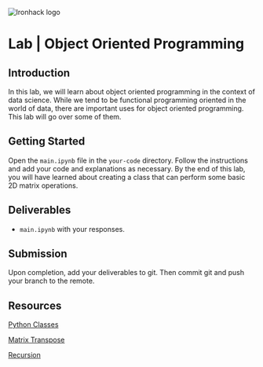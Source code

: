 ![Ironhack logo](https://i.imgur.com/1QgrNNw.png)

# Lab | Object Oriented Programming


## Introduction

In this lab, we will learn about object oriented programming in the context of data science. While we tend to be functional programming oriented in the world of data, there are important uses for object oriented programming. This lab will go over some of them.

## Getting Started

Open the `main.ipynb` file in the `your-code` directory. Follow the instructions and add your code and explanations as necessary. By the end of this lab, you will have learned about creating a class that can perform some basic 2D matrix operations.

## Deliverables

- `main.ipynb` with your responses.

## Submission

Upon completion, add your deliverables to git. Then commit git and push your branch to the remote.

## Resources

[Python Classes](https://docs.python.org/3/tutorial/classes.html)

[Matrix Transpose](https://en.wikipedia.org/wiki/Transpose)

[Recursion](https://www.cs.utah.edu/~germain/PPS/Topics/recursion.html)